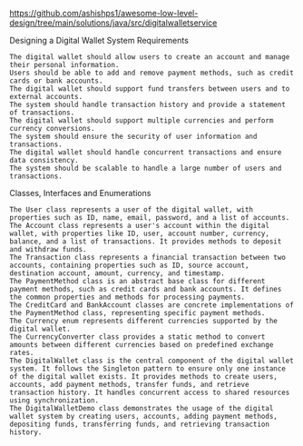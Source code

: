 https://github.com/ashishps1/awesome-low-level-design/tree/main/solutions/java/src/digitalwalletservice

Designing a Digital Wallet System
Requirements

    The digital wallet should allow users to create an account and manage their personal information.
    Users should be able to add and remove payment methods, such as credit cards or bank accounts.
    The digital wallet should support fund transfers between users and to external accounts.
    The system should handle transaction history and provide a statement of transactions.
    The digital wallet should support multiple currencies and perform currency conversions.
    The system should ensure the security of user information and transactions.
    The digital wallet should handle concurrent transactions and ensure data consistency.
    The system should be scalable to handle a large number of users and transactions.

Classes, Interfaces and Enumerations

    The User class represents a user of the digital wallet, with properties such as ID, name, email, password, and a list of accounts.
    The Account class represents a user's account within the digital wallet, with properties like ID, user, account number, currency, balance, and a list of transactions. It provides methods to deposit and withdraw funds.
    The Transaction class represents a financial transaction between two accounts, containing properties such as ID, source account, destination account, amount, currency, and timestamp.
    The PaymentMethod class is an abstract base class for different payment methods, such as credit cards and bank accounts. It defines the common properties and methods for processing payments.
    The CreditCard and BankAccount classes are concrete implementations of the PaymentMethod class, representing specific payment methods.
    The Currency enum represents different currencies supported by the digital wallet.
    The CurrencyConverter class provides a static method to convert amounts between different currencies based on predefined exchange rates.
    The DigitalWallet class is the central component of the digital wallet system. It follows the Singleton pattern to ensure only one instance of the digital wallet exists. It provides methods to create users, accounts, add payment methods, transfer funds, and retrieve transaction history. It handles concurrent access to shared resources using synchronization.
    The DigitalWalletDemo class demonstrates the usage of the digital wallet system by creating users, accounts, adding payment methods, depositing funds, transferring funds, and retrieving transaction history.
